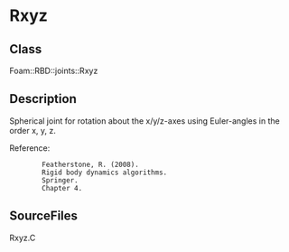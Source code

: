 # Rxyz 
## Class
Foam::RBD::joints::Rxyz

## Description
Spherical joint for rotation about the x/y/z-axes using Euler-angles
in the order x, y, z.

Reference:
```
        Featherstone, R. (2008).
        Rigid body dynamics algorithms.
        Springer.
        Chapter 4.
```

## SourceFiles
Rxyz.C

